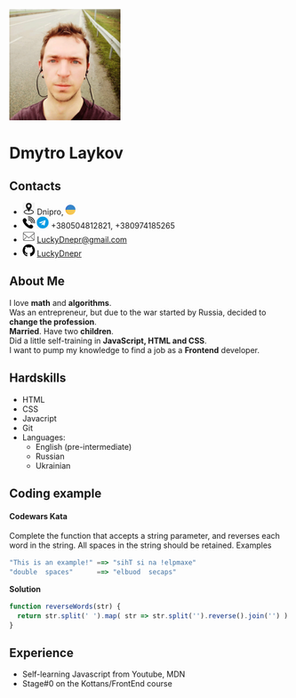 <img src="./pics/avatar.png" height="200">

# Dmytro Laykov

## Contacts

* **<img src="./pics/location-icon.png" height="22">** Dnipro, <img src="./pics/ukraine-icon.png" height="18">
* **<img src="./pics/phone-icon.png" height="22"> <img src="./pics/telegram-icon.png" height="22">**  +380504812821, +380974185265
* **<img src="./pics/mail-icon.png" height="22">** LuckyDnepr@gmail.com
* **<img src="./pics/github-icon.png" height="22">** [LuckyDnepr](https://github.com/LuckyDnepr)

## About Me
I love **math** and **algorithms**.  
Was an entrepreneur, but due to the war started by Russia, decided to **change the profession**.  
**Married**. Have two **children**.  
Did a little self-training in **JavaScript, HTML and CSS**.  
I want to pump my knowledge to find a job as a **Frontend** developer.

## Hardskills
* HTML
* CSS
* Javacript
* Git
* Languages:
    * English (pre-intermediate)
    * Russian
    * Ukrainian
## Coding example
#### Codewars Kata
Complete the function that accepts a string parameter, and reverses each word in the string. All spaces in the string should be retained.
Examples
```js
"This is an example!" ==> "sihT si na !elpmaxe"
"double  spaces"      ==> "elbuod  secaps"
```
**Solution**
```js
function reverseWords(str) {
  return str.split(' ').map( str => str.split('').reverse().join('') ).join(' ');
}
```
## Experience
* Self-learning Javascript from Youtube, MDN
* Stage#0 on the Kottans/FrontEnd course
